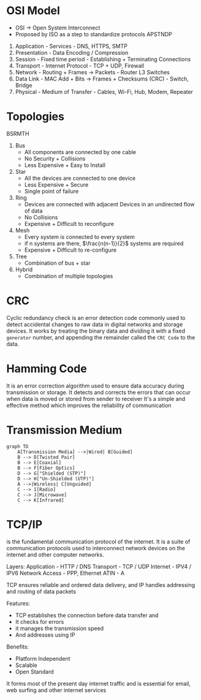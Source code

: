 # OSI Model
- OSI → Open System Interconnect
- Proposed by ISO as a step to standardize protocols
APSTNDP
1. Application - Services - DNS, HTTPS, SMTP
2. Presentation - Data Encoding / Compression
3. Session - Fixed time period - Establishing + Terminating Connections
4. Transport - Internet Protocol - TCP + UDP, Firewall
5. Network - Routing + Frames → Packets - Router L3 Switches
6. Data Link - MAC Add + Bits → Frames + Checksums (CRC) - Switch, Bridge
7. Physical - Medium of Transfer - Cables, Wi-Fi, Hub, Modem, Repeater

# Topologies
BSRMTH
1. Bus
	- All components are connected by one cable
	- No Security + Collisions
	- Less Expensive + Easy to Install
2. Star
	- All the devices are connected to one device
	- Less Expensive + Secure
	- Single point of failure
3. Ring
	- Devices are connected with adjacent Devices in an undirected flow of data
	- No Collisions
	- Expensive + Difficult to reconfigure
4. Mesh
	- Every system is connected to every system
	- if n systems are there, $\frac{n(n-1)}{2}$ systems are required
	- Expensive + Difficult to re-configure
5. Tree
	- Combination of bus + star
6. Hybrid
	- Combination of multiple topologies

# CRC
Cyclic redundancy check is an error detection code commonly used to detect accidental changes to raw data in digital networks and storage devices. It works by treating the binary data and dividing it with a fixed `generator` number, and appending the remainder called the `CRC Code` to the data.

# Hamming Code
It is an error correction algorithm used to ensure data accuracy during transmission or storage. 
It detects and corrects the errors that can occur when data is moved or stored from sender to receiver
It's a simple and effective method which improves the reliability of communication

# Transmission Medium
```mermaid
graph TD
	A[Transmission Media] -->|Wired| B[Guided]
	B --> D[Twisted Pair]
	B --> E[Coaxial]
	B --> F[Fiber Optics]
	D --> G["Shielded (STP)"]
	D --> H["Un-Shielded (UTP)"]
	A -->|Wireless| C[Unguided]
	C --> I[Radio]
	C --> J[Microwave]
	C --> K[Infrared]
```

# TCP/IP
is the fundamental communication protocol of the internet.
It is a suite of communication protocols used to interconnect network devices on the internet and other computer networks.

Layers:
Application - HTTP / DNS
Transport - TCP / UDP
Internet - IPV4 / IPV6
Network Access - PPP, Ethernet
ATIN - A

TCP ensures reliable and ordered data delivery, and IP handles addressing and routing of data packets

Features:
- TCP establishes the connection before data transfer and 
- It checks for errors
- it manages the transmission speed
- And addresses using IP

Benefits:
- Platform Independent
- Scalable
- Open Standard

It forms most of the present day internet traffic and is essential for email, web surfing and other internet services


